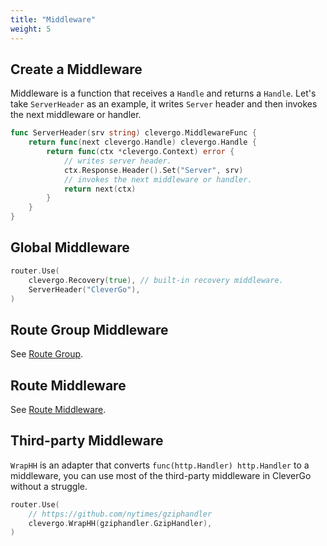 ```yaml
---
title: "Middleware"
weight: 5
---
```


## Create a Middleware

Middleware is a function that receives a `Handle` and returns a `Handle`. Let's take `ServerHeader` as an example, it writes `Server` header and then invokes the next middleware or handler.

```go
func ServerHeader(srv string) clevergo.MiddlewareFunc {
    return func(next clevergo.Handle) clevergo.Handle {
        return func(ctx *clevergo.Context) error {
            // writes server header.
            ctx.Response.Header().Set("Server", srv)
            // invokes the next middleware or handler.
            return next(ctx)
        }
    }
}
```

## Global Middleware

```go
router.Use(
    clevergo.Recovery(true), // built-in recovery middleware.
    ServerHeader("CleverGo"),
)
```

## Route Group Middleware

See [Route Group](/docs/routing/route-group).

## Route Middleware

See [Route Middleware](/docs/routing/#route-middleware).

## Third-party Middleware

`WrapHH` is an adapter that converts `func(http.Handler) http.Handler` to a middleware, you can use most of the third-party middleware in CleverGo without a struggle.

```go
router.Use(
    // https://github.com/nytimes/gziphandler
    clevergo.WrapHH(gziphandler.GzipHandler),
)
```
